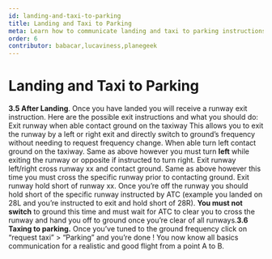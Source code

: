 ```yaml
---
id: landing-and-taxi-to-parking
title: Landing and Taxi to Parking
meta: Learn how to communicate landing and taxi to parking instructions with ATC in Infinite Flight.
order: 6
contributor: babacar,lucaviness,planegeek
---
```


# Landing and Taxi to Parking

**3.5 After Landing**.
Once you have landed you will receive a runway exit instruction. Here are the possible exit instructions and what you should do:
Exit runway when able contact ground on the taxiway 
This allows you to exit the runway by a left or right exit and directly switch to ground’s frequency without needing to request frequency change. 
When able turn left contact ground on the taxiway.
Same as above however you must turn **left** while exiting the runway or opposite if instructed to turn right. 
Exit runway left/right cross runway xx and contact ground.
Same as above however this time you must cross the specific runway prior to contacting ground. 
Exit runway hold short of runway xx.
Once you’re off the runway you should hold short of the specific runway instructed by ATC (example you landed on 28L and you’re instructed to exit and hold short of 28R). **You must not switch** to ground this time and must wait for ATC to clear you to cross the runway and hand you off to ground once you’re clear of all runways.**3.6 Taxing to parking.**
Once you’ve tuned to the ground frequency click on “request taxi” > “Parking” and you’re done ! 
You now know all basics communication for a realistic and good flight from a point A to B.